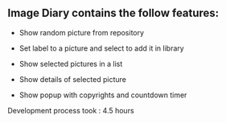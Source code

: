 ## Image Diary contains the follow features:

 - Show random picture from repository 

 - Set label to a picture and select to add it in library

 - Show selected pictures in a list

 - Show details of selected picture

 - Show popup with copyrights and countdown timer
 
 Development process took : 4.5 hours


